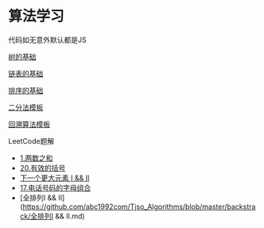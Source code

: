 # 算法学习

代码如无意外默认都是JS

[树的基础](https://github.com/abc1992com/Tjso_Algorithms/tree/master/tree)

[链表的基础](https://github.com/abc1992com/Tjso_Algorithms/tree/master/linkedList)

[排序的基础](https://github.com/abc1992com/Tjso_Algorithms/tree/master/sort)

[二分法模板](https://github.com/abc1992com/Tjso_Algorithms/tree/master/binarySearch)

[回溯算法模板](https://github.com/abc1992com/Tjso_Algorithms/tree/master/backstrack)

LeetCode题解

- [1.两数之和](https://github.com/abc1992com/Tjso_Algorithms/blob/master/leetcode/1.两数之和.md)
- [20.有效的括号](https://github.com/abc1992com/Tjso_Algorithms/blob/master/leetcode/20.有效的括号.md)
- [下一个更大元素 I && II](https://github.com/abc1992com/Tjso_Algorithms/blob/master/leetcode/下一个更大元素.md)
- [17.电话号码的字母组合](https://github.com/abc1992com/Tjso_Algorithms/blob/master/backstrack/17.电话号码的字母组合.md)
- [全排列I && II](https://github.com/abc1992com/Tjso_Algorithms/blob/master/backstrack/全排列I && II.md)